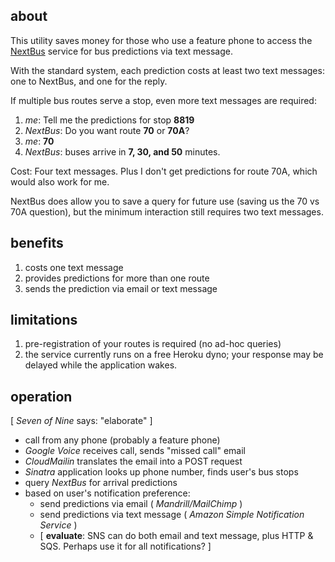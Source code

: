about
---

This utility saves money for those who use a feature phone
to access the [NextBus][NextBus] service for bus predictions
via text message.

With the standard system, each prediction costs at least two
text messages: one to NextBus, and one for the reply.

If multiple bus routes serve a stop, even more
text messages are required:

1. *me*: Tell me the predictions for stop **8819**
1. *NextBus*: Do you want route **70** or **70A**?
1. *me*: **70**
1. *NextBus*: buses arrive in **7, 30, and 50** minutes.

Cost: Four text messages. Plus I don't get predictions
for route 70A, which would also work for me.

NextBus does allow you to save a query for future use
(saving us the 70 vs 70A question), but
the minimum interaction still requires two text messages.

benefits
---

1. costs one text message
1. provides predictions for more than one route
1. sends the prediction via email or text message

limitations
---

1. pre-registration of your routes is required (no
ad-hoc queries)
1. the service currently runs on a free Heroku dyno; your
response may be delayed while the application wakes.

operation
---
[ *Seven of Nine* says: "elaborate" ]

* call from any phone (probably a feature phone)
* *Google Voice* receives call, sends "missed call" email
* *CloudMailin* translates the email into a POST request
* *Sinatra* application looks up phone number, finds user's bus stops
* query *NextBus* for arrival predictions
* based on user's notification preference:
    * send predictions via email ( *Mandrill/MailChimp* )
    * send predictions via text message ( *Amazon Simple Notification Service* )
    * [ **evaluate**: SNS can do both email and text message, plus HTTP & SQS. Perhaps use it for all notifications? ]



[NextBus]:http://nextbus.com
